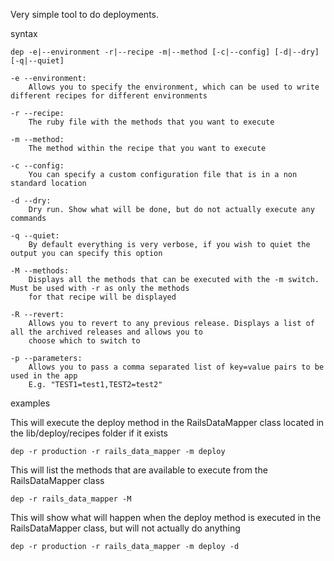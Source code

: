 Very simple tool to do deployments.

syntax

    dep -e|--environment -r|--recipe -m|--method [-c|--config] [-d|--dry] [-q|--quiet]

    -e --environment:
        Allows you to specify the environment, which can be used to write different recipes for different environments

    -r --recipe:
        The ruby file with the methods that you want to execute

    -m --method:
        The method within the recipe that you want to execute

    -c --config:
        You can specify a custom configuration file that is in a non standard location

    -d --dry:
        Dry run. Show what will be done, but do not actually execute any commands

    -q --quiet:
        By default everything is very verbose, if you wish to quiet the output you can specify this option

    -M --methods:
        Displays all the methods that can be executed with the -m switch. Must be used with -r as only the methods
        for that recipe will be displayed

    -R --revert:
        Allows you to revert to any previous release. Displays a list of all the archived releases and allows you to
        choose which to switch to

    -p --parameters:
        Allows you to pass a comma separated list of key=value pairs to be used in the app
        E.g. "TEST1=test1,TEST2=test2"

examples

This will execute the deploy method in the RailsDataMapper class located in the lib/deploy/recipes folder if it exists

    dep -r production -r rails_data_mapper -m deploy

This will list the methods that are available to execute from the RailsDataMapper class

    dep -r rails_data_mapper -M

This will show what will happen when the deploy method is executed in the RailsDataMapper class, but will not actually do anything

    dep -r production -r rails_data_mapper -m deploy -d
